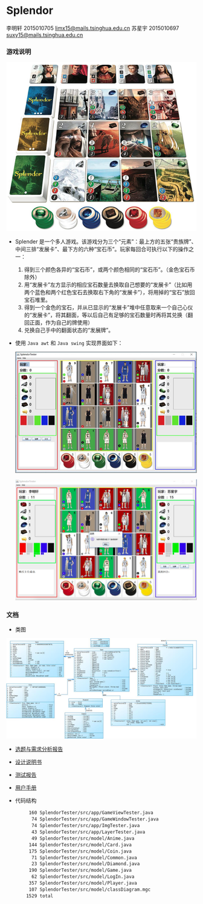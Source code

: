Splendor <a name="Title"> </a>
=======
李明轩 2015010705 [limx15@mails.tsinghua.edu.cn](limx15@mails.tsinghua.edu.cn)
苏星宇 2015010697 [suxy15@mails.tsinghua.edu.cn](suxy15@mails.tsinghua.edu.cn)

### 游戏说明

![](pic/01_background.jpg)

+ Splender 是一个多人游戏。该游戏分为三个“元素”：最上方的五张“贵族牌”、中间三排“发展卡”、最下方的六种“宝石币”。玩家每回合可执行以下的操作之一：

  1. 得到三个颜色各异的“宝石币”，或两个颜色相同的“宝石币”。（金色宝石币除外）
  2. 用“发展卡”左方显示的相应宝石数量去换取自己想要的“发展卡”（比如用两个蓝色和两个红色宝石去换取右下角的“发展卡”），将用掉的“宝石”放回宝石堆里。
  3. 得到一个金色的宝石，并从已显示的“发展卡”堆中任意取来一个自己心仪的“发展卡”，将其翻面，等以后自己有足够的宝石数量时再将其兑换（翻回正面，作为自己的牌使用）
  4. 兑换自己手中的翻面状态的“发展牌”。

+ 使用 `Java awt` 和 `Java swing` 实现界面如下：

  ![](pic/02_View.jpg)

  ![](pic/03_Over.jpg)

### 文档

+ 类图

![](doc/类图.jpg)

+ [选题与需求分析报告](doc/选题与需求分析报告.pdf)
+ [设计说明书](doc/设计说明书.pdf)
+ [测试报告](doc/测试报告.pdf)
+ [用户手册](doc/用户手册.pdf)

+ 代码结构

  ```bash
       160 SplendorTester/src/app/GameViewTester.java
        74 SplendorTester/src/app/GameWindowTester.java
        74 SplendorTester/src/app/ImgTester.java
        43 SplendorTester/src/app/LayerTester.java
        49 SplendorTester/src/model/Anime.java
       144 SplendorTester/src/model/Card.java
       175 SplendorTester/src/model/Coin.java
        71 SplendorTester/src/model/Common.java
        23 SplendorTester/src/model/Diamond.java
       190 SplendorTester/src/model/Game.java
        62 SplendorTester/src/model/LogIn.java
       357 SplendorTester/src/model/Player.java
       107 SplendorTester/src/model/classDiagram.mgc
      1529 total
  ```

  
